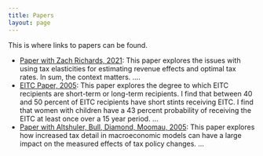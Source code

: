 ```yaml
---
title: Papers
layout: page
---
```


This is where links to papers can be found.


- [Paper with Zach Richards, 2021](/papers/Contextualizing_elasticities_for_policy_making_Capital_gains.pdf): This paper explores the issues with using tax elasticities for estimating revenue effects and optimal tax rates. In sum, the context matters. ....
- [EITC Paper, 2005](/papers/Distinguishing-between-short-long-EITC.pdf): This paper explores the degree to which EITC recipients are short-term or long-term recipients. I find that between 40 and 50 percent of EITC recipients have short stints receiving EITC. I find that women with children have a 43 percent probability of receiving the EITC at least once over a 15 year period. ...
- [Paper with Altshuler, Bull, Diamond, Moomau, 2005](/papers/Dynamic-scoring.pdf): This paper explores how increased tax detail in macroeconomic models can have a large impact on the measured effects of tax policy changes. ...  

